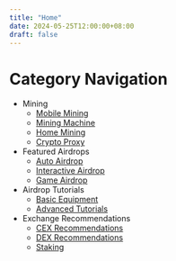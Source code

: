 ```yaml
---
title: "Home"
date: 2024-05-25T12:00:00+08:00
draft: false
---
```


# Category Navigation

- Mining
  - [Mobile Mining](/en/categories/mobile-mining/)
  - [Mining Machine](/en/categories/mining-machine/)
  - [Home Mining](/en/categories/home-mining/)
  - [Crypto Proxy](/en/categories/crypto-proxy/)
- Featured Airdrops
  - [Auto Airdrop](/en/categories/auto-airdrop/)
  - [Interactive Airdrop](/en/categories/interactive-airdrop/)
  - [Game Airdrop](/en/categories/game-airdrop/)
- Airdrop Tutorials
  - [Basic Equipment](/en/categories/basic-equipment/)
  - [Advanced Tutorials](/en/categories/advanced-tutorials/)
- Exchange Recommendations
  - [CEX Recommendations](/en/categories/cex-recommendations/)
  - [DEX Recommendations](/en/categories/dex-recommendations/)
  - [Staking](/en/categories/staking/) 